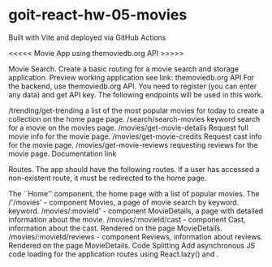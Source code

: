 # goit-react-hw-05-movies
Built with Vite and deployed via GitHub Actions

<<<<< Movie App using themoviedb.org API >>>>>

Movie Search.
Create a basic routing for a movie search and storage application. Preview working application see link: themoviedb.org API
For the backend, use themoviedb.org API. You need to register (you can enter any data) and get API key. The following endpoints will be used in this work.

/trending/get-trending a list of the most popular movies for today to create a collection on the home page page.
/search/search-movies keyword search for a movie on the movies page.
/movies/get-movie-details Request full movie info for the movie page.
/movies/get-movie-credits Request cast info for the movie page.
/movies/get-movie-reviews requesting reviews for the movie page.
Documentation link

Routes.
The app should have the following routes. If a user has accessed a non-existent route, it must be redirected to the home page.

The ``Home'' component, the home page with a list of popular movies.
The /'/movies' - component Movies, a page of movie search by keyword. keyword.
/movies/:movieId' - component MovieDetails, a page with detailed information about the movie.
/movies/:movieId/cast - component Cast, information about the cast. Rendered on the page MovieDetails.
/movies/:movieId/reviews - component Reviews, information about reviews. Rendered on the page MovieDetails.
Code Splitting
Add asynchronous JS code loading for the application routes using React.lazy() and <Suspense>.

